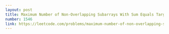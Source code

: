 ```yaml
---
layout: post
title: Maximum Number of Non-Overlapping Subarrays With Sum Equals Target
number: 1546
link: https://leetcode.com/problems/maximum-number-of-non-overlapping-subarrays-with-sum-equals-target
---
```

